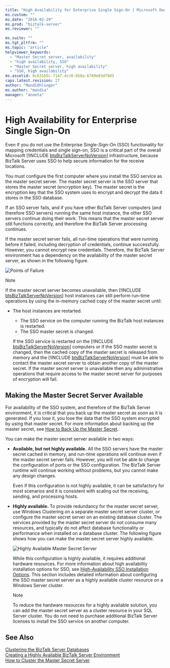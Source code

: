 ```yaml
---
title: "High Availability for Enterprise Single Sign-On | Microsoft Docs"
ms.custom: ""
ms.date: "2016-02-29"
ms.prod: "biztalk-server"
ms.reviewer: ""

ms.suite: ""
ms.tgt_pltfrm: ""
ms.topic: "article"
helpviewer_keywords: 
  - "Master Secret server, availability"
  - "high availability, SSO"
  - "Master Secret server, high availability"
  - "SSO, high availability"
ms.assetid: 6c631b5c-7147-4cc0-b58a-6749e83df9d3
caps.latest.revision: 27
author: "MandiOhlinger"
ms.author: "mandia"
manager: "anneta"
---
```

# High Availability for Enterprise Single Sign-On
Even if you do not use the Enterprise Single-Sign-On (SSO) functionality for mapping credentials and single sign-on, SSO is a critical part of the overall Microsoft [!INCLUDE [btsBizTalkServerNoVersion](../includes/btsbiztalkservernoversion-md.md)] infrastructure, because BizTalk Server uses SSO to help secure information for the receive locations.  
  
 You must configure the first computer where you install the SSO service as the master secret server. The master secret server is the SSO server that stores the master secret (encryption key). The master secret is the encryption key that the SSO system uses to encrypt and decrypt the data it stores in the SSO database.  
  
 If an SSO server fails, and if you have other BizTalk Server computers (and therefore SSO servers) running the same host instance, the other SSO servers continue doing their work. This means that the master secret server still functions correctly, and therefore the BizTalk Server processing continues.  
  
 If the master secret server fails, all run-time operations that were running before it failed, including decryption of credentials, continue successfully. However, you cannot encrypt new credentials. Therefore, the BizTalk Server environment has a dependency on the availability of the master secret server, as shown in the following figure.  
  
 ![Points of Failure](../core/media/tdi-highava-pointsfailure-mss.gif "TDI_HighAva_PointsFailure_MSS")  
  
> [!NOTE]
>  If the master secret server becomes unavailable, then [!INCLUDE [btsBizTalkServerNoVersion](../includes/btsbiztalkservernoversion-md.md)] host instances can still perform run-time operations by using the in-memory cached copy of the master secret until:  
> 
> - The host instances are restarted.  
>   -   The SSO service on the computer running the BizTalk host instances is restarted.  
>   -   The SSO master secret is changed.  
> 
>   If the SSO service is restarted on the [!INCLUDE [btsBizTalkServerNoVersion](../includes/btsbiztalkservernoversion-md.md)] computers or if the SSO master secret is changed, then the cached copy of the master secret is released from memory and the [!INCLUDE [btsBizTalkServerNoVersion](../includes/btsbiztalkservernoversion-md.md)] must be able to contact the master secret server to obtain another copy of the master secret. If the master secret server is unavailable then any administrative operations that require access to the master secret server for purposes of encryption will fail.  
  
## Making the Master Secret Server Available  
 For availability of the SSO system, and therefore of the BizTalk Server environment, it is critical that you back up the master secret as soon as it is generated. If you lose it, you lose the data that the SSO system encrypted by using that master secret. For more information about backing up the master secret, see [How to Back Up the Master Secret](../core/how-to-back-up-the-master-secret.md).  
  
 You can make the master secret server available in two ways:  
  
-   **Available, but not highly available.** All the SSO servers have the master secret cached in memory, and run-time operations will continue even if the master secret server fails. However, you will not be able to change the configuration of ports or the SSO configuration. The BizTalk Server runtime will continue working without problems, but you cannot make any design changes.  
  
     Even if this configuration is not highly available, it can be satisfactory for most scenarios and it is consistent with scaling out the receiving, sending, and processing hosts.  
  
-   **Highly available.** To provide redundancy for the master secret server, use Windows Clustering on a separate master secret server cluster, or configure the master secret server on an existing database cluster. The services provided by the master secret server do not consume many resources, and typically do not affect database functionality or performance when installed on a database cluster. The following figure shows how you can make the master secret server highly available.  
  
     ![Highly Available Master Secret Server](../core/media/tdi-highava-msscluster.gif "TDI_HighAva_MSSCluster")  
  
     While this configuration is highly available, it requires additional hardware resources. For more information about high availability installation options for SSO, see [High-Availability SSO Installation Options](../core/high-availability-sso-installation-options.md). This section includes detailed information about configuring the SSO master secret server as a highly available cluster resource on a Windows Server cluster.  
  
    > [!NOTE]
    >  To reduce the hardware resources for a highly available solution, you can add the master secret server as a cluster resource in your SQL Server cluster. You do not need to purchase additional BizTalk Server licenses to install the SSO service on another computer.  
  
## See Also  
 [Clustering the BizTalk Server Databases](../core/clustering-the-biztalk-server-databases1.md)   
 [Creating a Highly Available BizTalk Server Environment](../core/creating-a-highly-available-biztalk-server-environment.md)   
 [How to Cluster the Master Secret Server](../core/how-to-cluster-the-master-secret-server1.md)